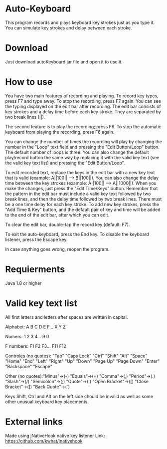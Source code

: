 # Auto-Keyboard
This program records and plays keyboard key strokes just as you type it.
You can simulate key strokes and delay between each stroke. 

# Download

Just download autoKeyboard.jar file and open it to use it.

# How to use

You have two main features of recording and playing. To record key types, press F7 and type away. To stop the recording, press F7 again. You can see the typing displayed on the edit bar after recording. The edit bar consists of key strokes and a delay time before each key stroke. They are separated by two break lines (||).

The second feature is to play the recording; press F6. To stop the automatic keyboard from playing the recording, press F6 again.

You can change the number of times the recording will play by changing the number in the "Loop" text field and pressing the "Edit Button/Loop" button. The default number of loops is three. You can also change the default play/record button the same way by replacing it with the valid key text (see the valid key text list) and pressing the "Edit Button/Loop".

To edit recorded text, replace the keys in the edit bar with a new key text that is valid (example: A||100|| --> B||100||). You can also change the delay time between the key strokes (example: A||100|| --> A||1000||). When you make the changes, just press the "Edit Time/Keys" button. Remember that the pattern in the edit bar must include a valid key text followed by two break lines, and then the delay time followed by two break lines. There must be a one time delay for each key stroke. To add new key strokes, press the "Add Time & Key" button, and the default pair of key and time will be added to the end of the edit bar, after which you can edit.

To clear the edit bar, double-tap the record key (default: F7).

To exit the auto-keyboard, press the End key. To disable the keyboard listener, press the Escape key.

In case anything goes wrong, reopen the program.

# Requierments

Java 1.8 or higher

# Valid key text list

All first letters and letters after spaces are written in capital.

Alphabet: A B C D E F... X Y Z

Numers: 1 2 3 4... 9 0

F numbers: F1 F2 F3... F11 F12

Controles (no quotes): "Tab" "Caps Lock" "Ctrl" "Shift" "Alt" "Space" "Home" "End" "Left" "Right" "Up" "Down" "Page Up" "Page Down" "Enter" "Backspace" "Escape"

Other (no quotes):"Minus"->(-) "Equals"->(=) "Comma"->(,) "Period"->(.) "Slash"->(/) "Semicolon"->(;) "Quote"->(') "Open Bracket"->([) "Close Bracket"->(]) "Back Quote"->(`)

Keys Shift, Ctrl and Alt on the left side chould be invalid as well as some other unusual keyboard key placements.

# External links
Made using jNativeHook native key listener
Link: https://github.com/kwhat/jnativehook

